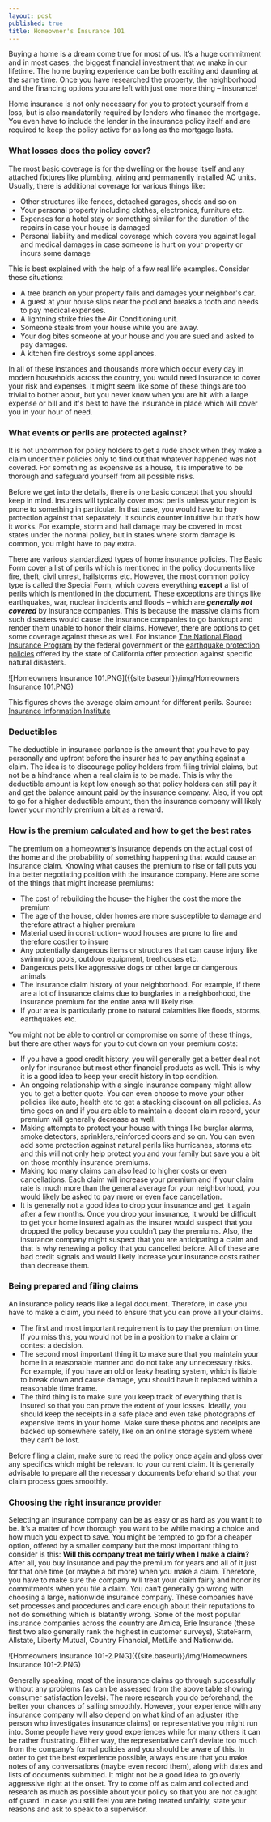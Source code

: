 ```yaml
---
layout: post
published: true
title: Homeowner's Insurance 101
---
```

Buying a home is a dream come true for most of us. It’s a huge commitment and in most cases, the biggest financial investment that we make in our lifetime. The home buying experience can be both exciting and daunting at the same time. Once you have researched the property, the neighborhood and the financing options you are left with just one more thing – insurance!

Home insurance is not only necessary for you to protect yourself from a loss, but is also mandatorily required by lenders who finance the mortgage. You even have to include the lender in the insurance policy itself and are required to keep the policy active for as long as the mortgage lasts.

### What losses does the policy cover?

The most basic coverage is for the dwelling or the house itself and any attached fixtures like plumbing, wiring and permanently installed AC units. Usually, there is additional coverage for various things like:

- Other structures like fences, detached garages, sheds and so on
- Your personal property including clothes, electronics, furniture etc.
- Expenses for a hotel stay or something similar for the duration of the repairs in case your house is damaged
- Personal liability and medical coverage which covers you against legal and medical damages in case someone is hurt on your property or incurs some damage


This is best explained with the help of a few real life examples. Consider these situations:

- A tree branch on your property falls and damages your neighbor's car.
- A guest at your house slips near the pool and breaks a tooth and needs to pay medical expenses.
- A lightning strike fries the Air Conditioning unit.
- Someone steals from your house while you are away.
- Your dog bites someone at your house and you are sued and asked to pay damages.
- A kitchen fire destroys some appliances.

In all of these instances and thousands more which occur every day in modern households across the country, you would need insurance to cover your risk and expenses. It might seem like some of these things are too trivial to bother about, but you never know when you are hit with a large expense or bill and it's best to have the insurance in place which will cover you in your hour of need.

### What events or perils are protected against?

It is not uncommon for policy holders to get a rude shock when they make a claim under their policies only to find out that whatever happened was not covered. For something as expensive as a house, it is imperative to be thorough and safeguard yourself from all possible risks.

Before we get into the details, there is one basic concept that you should keep in mind. Insurers will typically cover most perils unless your region is prone to something in particular. In that case, you would have to buy protection against that separately. It sounds counter intuitive but that’s how it works. For example, storm and hail damage may be covered in most states under the normal policy, but in states where storm damage is common, you might have to pay extra.

There are various standardized types of home insurance policies. The Basic Form cover a list of perils which is mentioned in the policy documents like fire, theft, civil unrest, hailstorms etc. However, the most common policy type is called the Special Form, which covers everything **except** a list of perils which is mentioned in the document. These exceptions are things like earthquakes, war, nuclear incidents and floods – which are _**generally not covered**_ by insurance companies. This is because the massive claims from such disasters would cause the insurance companies to go bankrupt and render them unable to honor their claims. However, there are options to get some coverage against these as well. For instance [The National Flood Insurance Program](https://www.floodsmart.gov/floodsmart/) by the federal government or the [earthquake protection policies](http://www.insurance.ca.gov/01-consumers/105-type/95-guides/03-res/eq-ins.cfm) offered by the state of California offer protection against specific natural disasters.

![Homeowners Insurance 101.PNG]({{site.baseurl}}/img/Homeowners Insurance 101.PNG)

This figures shows the average claim amount for different perils. Source: [Insurance Information Institute](http://www.iii.org/fact-statistic/homeowners-and-renters-insurance)

### Deductibles

The deductible in insurance parlance is the amount that you have to pay personally and upfront before the insurer has to pay anything against a claim. The idea is to discourage policy holders from filing trivial claims, but not be a hindrance when a real claim is to be made. This is why the deductible amount is kept low enough so that policy holders can still pay it and get the balance amount paid by the insurance company. Also, if you opt to go for a higher deductible amount, then the insurance company will likely lower your monthly premium a bit as a reward.

### How is the premium calculated and how to get the best rates

The premium on a homeowner’s insurance depends on the actual cost of the home and the probability of something happening that would cause an insurance claim. Knowing what causes the premium to rise or fall puts you in a better negotiating position with the insurance company. Here are some of the things that might increase premiums:

- The cost of rebuilding the house- the higher the cost the more the premium
- The age of the house, older homes are more susceptible to damage and therefore attract a higher premium
- Material used in construction- wood houses are prone to fire and therefore costlier to insure
- Any potentially dangerous items or structures that can cause injury like swimming pools, outdoor equipment, treehouses etc.
- Dangerous pets like aggressive dogs or other large or dangerous animals
- The insurance claim history of your neighborhood. For example, if there are a lot of insurance claims due to burglaries in a neighborhood, the insurance premium for the entire area will likely rise. 
- If your area is particularly prone to natural calamities like floods, storms, earthquakes etc.

You might not be able to control or compromise on some of these things, but there are other ways for you to cut down on your premium costs:

- If you have a good credit history, you will generally get a better deal not only for insurance but most other financial products as well. This is why it is a good idea to keep your credit history in top condition.
- An ongoing relationship with a single insurance company might allow you to get a better quote. You can even choose to move your other policies like auto, health etc to get a stacking discount on all policies. As time goes on and if you are able to maintain a decent claim record, your premium will generally decrease as well.
- Making attempts to protect your house with things like burglar alarms, smoke detectors, sprinklers,reinforced doors and so on. You can even add some protection against natural perils like hurricanes, storms etc and this will not only help protect you and your family but save you a bit on those monthly insurance premiums. 
- Making too many claims can also lead to higher costs or even cancellations. Each claim will increase your premium and if your claim rate is much more than the general average for your neighborhood, you would likely be asked to pay more or even face cancellation.
- It is generally not a good idea to drop your insurance and get it again after a few months. Once you drop your insurance, it would be difficult to get your home insured again as the insurer would suspect that you dropped the policy because you couldn’t pay the premiums. Also, the insurance company might suspect that you are anticipating a claim and that is why renewing a policy that you cancelled before. All of these are bad credit signals and would likely increase your insurance costs rather than decrease them.

### Being prepared and filing claims

An insurance policy reads like a legal document. Therefore, in case you have to make a claim, you need to ensure that you can prove all your claims. 

- The first and most important requirement is to pay the premium on time. If you miss this, you would not be in a position to make a claim or contest a decision. 
- The second most important thing it to make sure that you maintain your home in a reasonable manner and do not take any unnecessary risks. For example, if you have an old or leaky heating system, which is liable to break down and cause damage, you should have it replaced within a reasonable time frame.
- The third thing is to make sure you keep track of everything that is insured so that you can prove the extent of your losses. Ideally, you should keep the receipts in a safe place and even take photographs of expensive items in your home. Make sure these photos and receipts are backed up somewhere safely, like on an online storage system where they can’t be lost.

Before filing a claim, make sure to read the policy once again and gloss over any specifics which might be relevant to your current claim. It is generally advisable to prepare all the necessary documents beforehand so that your claim process goes smoothly.

### Choosing the right insurance provider

Selecting an insurance company can be as easy or as hard as you want it to be. It’s a matter of how thorough you want to be while making a choice and how much you expect to save. You might be tempted to go for a cheaper option, offered by a smaller company but the most important thing to consider is this: **Will this company treat me fairly when I make a claim?** After all, you buy insurance and pay the premium for years and all of it just for that one time (or maybe a bit more) when you make a claim. Therefore, you have to make sure the company will treat your claim fairly and honor its commitments when you file a claim.
You can’t generally go wrong with choosing a large, nationwide insurance company. These companies have set processes and procedures and care enough about their reputations to not do something which is blatantly wrong. Some of the most popular insurance companies across the country are Amica, Erie Insurance (these first two also generally rank the highest in customer surveys), StateFarm, Allstate, Liberty Mutual, Country Financial, MetLife and Nationwide.

![Homeowners Insurance 101-2.PNG]({{site.baseurl}}/img/Homeowners Insurance 101-2.PNG)

Generally speaking, most of the insurance claims go through successfully without any problems (as can be assessed from the above table showing consumer satisfaction levels). The more research you do beforehand, the better your chances of sailing smoothly. However, your experience with any insurance company will also depend on what kind of an adjuster (the person who investigates insurance claims) or representative you might run into. Some people have very good experiences while for many others it can be rather frustrating. Either way, the representative can’t deviate too much from the company’s formal policies and you should be aware of this. In order to get the best experience possible, always ensure that you make notes of any conversations (maybe even record them), along with dates and lists of documents submitted. It might not be a good idea to go overly aggressive right at the onset. Try to come off as calm and collected and research as much as possible about your policy so that you are not caught off guard. In case you still feel you are being treated unfairly, state your reasons and ask to speak to a supervisor.
